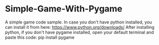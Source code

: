 # Simple-Game-With-Pygame
A simple game code sample.
In case you don't have python installed, you can install it from here: https://www.python.org/downloads/
After installing python, if you don't have pygame installed, open your default terminal and paste this code: pip install pygame
